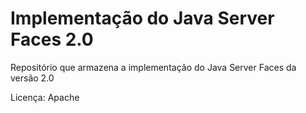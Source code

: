 # Implementação do Java Server Faces 2.0

Repositório que armazena a implementação do Java Server Faces da versão 2.0

Licença: Apache
